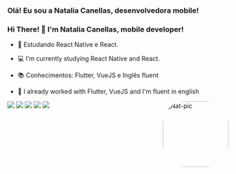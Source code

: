 ### Olá! Eu sou a Natalia Canellas, desenvolvedora mobile!
### Hi There! 👋 I'm Natalia Canellas, mobile developer!

- 🌱 Estudando React Native e React. 
- 💻 I’m currently studying React Native and React.
  
- 📚 Conhecimentos: Flutter, VueJS e Inglês fluent
- 🚀 I already worked with Flutter, VueJS and I'm fluent in english

  <img align="right" alt="Nat-pic" height="150" style="border-radius:50px;" src="https://cdn.discordapp.com/attachments/692860921080578152/907405998099144714/Postagem_em_video_quadrado_1080x1080_px._1.gif">
</div>

<div>
  <a href="https://www.youtube.com/channel/UC22m2hMywPpRL_RV-eKERzQ" target="_blank"><img src="https://img.shields.io/badge/YouTube-FF0000?style=for-the-badge&logo=youtube&logoColor=white" target="_blank"></a>
  <a href="https://www.instagram.com/canellasnatalia/" target="_blank"><img src="https://img.shields.io/badge/-Instagram-%23E4405F?style=for-the-badge&logo=instagram&logoColor=white" target="_blank"></a>
 	<a href="https://www.twitch.tv/nataliaharu" target="_blank"><img src="https://img.shields.io/badge/Twitch-9146FF?style=for-the-badge&logo=twitch&logoColor=white" target="_blank"></a>
  <a href = "mailto:nataliafcanellas@gmail.com"><img src="https://img.shields.io/badge/-Gmail-%23333?style=for-the-badge&logo=gmail&logoColor=white" target="_blank"></a>
  <a href="https://www.linkedin.com/in/natalia-fontes-canellas-a4a997169/" target="_blank"><img src="https://img.shields.io/badge/-LinkedIn-%230077B5?style=for-the-badge&logo=linkedin&logoColor=white" target="_blank"></a> 
  
</div>
